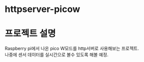# httpserver-picow

# 프로젝트 설명  
Raspberry pi에서 나온 pico W모드를 http서버로 사용해보는 프로젝트.  
나중에 센서 데이터를 실시간으로 볼수 있도록 해볼 예정.  
